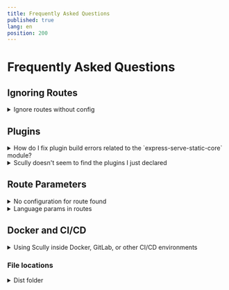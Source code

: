 ```yaml
---
title: Frequently Asked Questions
published: true
lang: en
position: 200
---
```


# Frequently Asked Questions

## Ignoring Routes

<details>
<summary>Ignore routes without config</summary>

> I have a lot of routes I don't want Scully to handle.  
> How can I deal with this?

Scully will use the `default` plugin for any route that is not specified. When you want to have another way to handle defaults, you can replace this plugin with another one.  
For example, if you want to ignore all undefined routes you can do:

```typescript
registerPlugin('router', 'default', findPlugin('ignored'));
```

In case you want to have some more control, you can create a custom plugin:

```typescript
registerPlugin(
  'router',
  'default',
  async (route: string): Promise<HandledRoute[]> => {
    if (route === 'somethingSpecial') {
      return [{ route, type: 'somethingElse' }];
    }
    if (route === 'somethingSpecial/:id') {
      const data = httpGetJson('someEndPoint'); // fetch some json
      const { createPath } = routeSplit(route);
      const routes: HandledRoutes[] = [];
      for (const row of data) {
        routes.push({ route: createPath(row.id), type: 'default' });
      }
      return routes;
    }
    return [];
  },
  undefined,
  { replaceExistingPlugin: true }
);
```

</details>

## Plugins

<details>
<summary>How do I fix plugin build errors related to the `express-serve-static-core` module?</summary>

> Building a plugin results in a fatal error `Cannot find module 'express-serve-static-core'`, originating from `node_modules/@scullyio/scully/lib/utils/serverstuff/staticServer.d.ts`

To correct this, add the `skipLibCheck` and `skipDefaultLibCheck` flags to your `tsconfig.json` => `compilerOptions` like this:

```json
{
  "compileOnSave": false,
  "compilerOptions": {
    "skipLibCheck": true,
    "skipDefaultLibCheck": true
  }
}
```

</details>

<details>
<summary>Scully doesn't seem to find the plugins I just declared</summary>

> Running scully gives a fatal error: `Unknown type "myPlugin" in route "/aRoute"`

> I get this error:

```
--------------------------------------------------------------------------
you started scully outside of a scully project-folder,
or didn't install packages in this folder.
We can't find your local copy to start.
This can also happen on windows with PowerShell and mixed case path-names
--------------------------------------------------------------------------
```

This might happen when you started scully from within a different project, a subfolder that is too deeply nested.
Or you are on Windows, using Powershell and have a uppercase character in your path.
Scully will first try to start the local version, but if it can't find that, it errors out with this error.
The solution is that you should start Scully inside the root of your project with:

```bash
npx scully
```

That will use the local version of scully, and should solve the issue.

</details>

## Route Parameters

<details>
<summary>No configuration for route found</summary>

If you run Scully and the following warning is displayed, you need to teach Scully how to use the project's route parameters.

```bash
No configuration for route `/user/:userId` found. Skipping
```

The above error is given because Scully does not know all the possible values for `:userId`. Teach Scully how to get the list of `:userId`s from your app. Scully can turn `/user/:userId` into a list of meaningful pre-renderable routes like so:

```
/user/1
/user/2
/user/3
...
/user/100
```

Even small Angular projects have routes that contain route parameters. To stop Scully from skipping these routes, configure a [route plugin](/docs/Reference/plugins/types/router). Route plugins teach Scully how to fetch data and merges it into routes using parameters.

The easiest way to understand route plugin is by understanding the [`jsonPlugin`](/docs/Reference/plugins/built-in-plugins/json). It simply fetches data from any API that you specify, and it returns a list of properties that can be used to replace the route parameter. Checkout the [jsonPlugin docs](/docs/Reference/plugins/built-in-plugins/json) to see an example of how easy this configuration is.

</details>

<details>
<summary>Language params in routes</summary>

> I have a routing structure which looks like this:  
> `/:lang`  
> `/:lang/page1`  
> `/:lang/page2`  
> etc.  
> `:lang` can have few values (`'it'`, `'en'`, etc.)  
> I prefer to store `:lang` in the config, without a dedicated endpoint.  
> How can I solve this?

As the Scully config file is typescript, you can post-process the routing object.  
A very crude solution would be something like this:

```typescript
import { ScullyConfig } from '@scullyio/scully';

const preLangConfig: ScullyConfig = {
  /** settings */
  routes: {
    ':lang/route1': { type: 'default' },
    ':lang/route2': { type: 'default' },
    ':lang/route3': { type: 'default' },
    ':lang/route4': { type: 'default' },
  },
};
export const config = {
  ...preLangConfig,
  routes: Object.fromEntries(
    // make sure you use a node-version that supports this, or use a reduce.
    Object.entries(preLangConfig.routes).reduce((all, [route, config]) => {
      if (route.includes(':lang')) {
        ['it', 'en', 'nl', 'sp'].forEach((
          lang // <-- language array
        ) => all.push([route.split(':lang').join(lang), config]));
      } else {
        all.push([route, config]);
      }
      return all;
    }, [])
  ),
};

console.log(config.routes);
```

It takes the `preLangConfig` and iterates over all the routes. When it finds the `:lang` parameter, it creates an entry with every value provided in the language array. That way the final config will have a route for every language available.

</details>

## Docker and CI/CD

<details>
<summary>Using Scully inside Docker, GitLab, or other CI/CD environments</summary>
> When I run Scully in XXX it gets stuck.

In all the cases we have seen around this, it is a problem with puppeteer running inside XXX. Most often it is missing the Chrome dependency.
A lot of information about this is on the [puppeteet troubleshooting page](https://github.com/puppeteer/puppeteer/blob/main/docs/troubleshooting.md)

We heard back from several users that a dockerfile like the below one works for them.

```docker
FROM node:12-alpine

RUN apk add --no-cache \
      chromium \
      ca-certificates

ENV PUPPETEER_SKIP_CHROMIUM_DOWNLOAD true
```

As a base docker config, and then make sure to set the environment correctly in the container that runs Scully:
In order to use this I create my projects' Docker file like this:

```docker
FROM aboveConfig
ENV SCULLY_PUPPETEER_EXECUTABLE_PATH '/usr/bin/chromium-browser'
... more docker stuff here
... in the end:
RUN npx scully
```

Also, make sure you add the following to your config:
```typescript
  puppeteerLaunchOptions: {
    args: ['--no-sandbox', '--disable-setuid--sandbox'],
  },
```

</details>

### File locations

<details>
<summary>Dist folder</summary>
> Scully tells me I can't use the `dist` folder

As in some cases the Angular CLI puts the distribution files directly in the dist folder, and the Scully outputs its result in a subfolder of that by default.
As most operating systems will raise objections if you are trying to copy a folder into a subfolder of that same folder. Scully will raise an error.
To fix this error, you should open your `angular.json` and find the property `outputhPath`
Then change that from:

```json
  ...,
  "architect": {
    ...,
    "build" : {
      ...,
      "outputPath": "dist",
    }
  }

```

to:

```json
  ...,
  "architect": {
    ...,
    "build" : {
      ...,
      "outputPath": "dist/someName",
    }
  }

```

</details>
